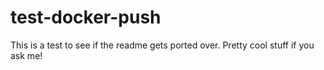 # test-docker-push

This is a test to see if the readme gets ported over.  Pretty cool stuff if you ask me!